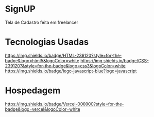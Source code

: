 # SignUP

Tela de Cadastro feita em freelancer

# Tecnologias Usadas
https://img.shields.io/badge/HTML-239120?style=for-the-badge&logo=html5&logoColor=white
https://img.shields.io/badge/CSS-239120?&style=for-the-badge&logo=css3&logoColor=white
https://img.shields.io/badge/logo-javascript-blue?logo=javascript

# Hospedagem
https://img.shields.io/badge/Vercel-000000?style=for-the-badge&logo=vercel&logoColor=white

